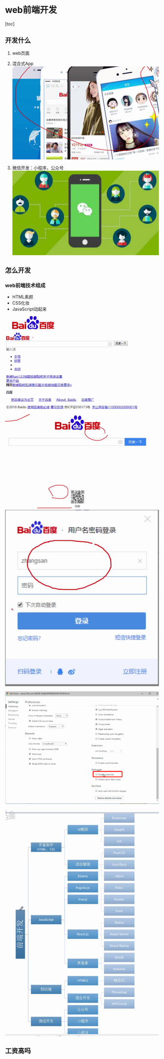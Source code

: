 # web前端开发

[toc]



## 开发什么

1. web页面

2. 混合式App![image-20211205085817108](imgs/image-20211205085817108.png)

3. 微信开发：小程序，公众号![image-20211205085843837](imgs/image-20211205085843837.png)

## 怎么开发

### web前端技术组成

* HTML素颜
* CSS化妆
* JavaScript动起来

![](imgs/image-20211205090157415.png)
![](imgs/image-20211205090244594.png)
![](imgs/image-20211205090306979.png)

![](imgs/image-20211205090515520.png)

![image-20211205090626559](imgs/image-20211205090626559.png)

## 工资高吗



